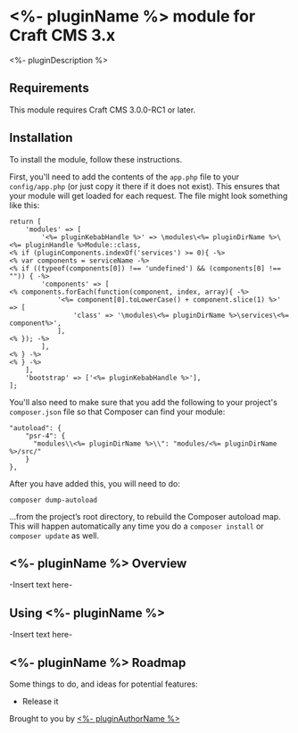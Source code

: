 # <%- pluginName %> module for Craft CMS 3.x

<%- pluginDescription %>

## Requirements

This module requires Craft CMS 3.0.0-RC1 or later.

## Installation

To install the module, follow these instructions.

First, you'll need to add the contents of the `app.php` file to your `config/app.php` (or just copy it there if it does not exist). This ensures that your module will get loaded for each request. The file might look something like this:
```
return [
    'modules' => [
        '<%= pluginKebabHandle %>' => \modules\<%= pluginDirName %>\<%= pluginHandle %>Module::class,
<% if (pluginComponents.indexOf('services') >= 0){ -%>
<% var components = serviceName -%>
<% if ((typeof(components[0]) !== 'undefined') && (components[0] !== "")) { -%>
        'components' => [
<% components.forEach(function(component, index, array){ -%>
            '<%= component[0].toLowerCase() + component.slice(1) %>' => [
                'class' => '\modules\<%= pluginDirName %>\services\<%= component%>',
            ],
<% }); -%>
        ],
<% } -%>
<% } -%>
    ],
    'bootstrap' => ['<%= pluginKebabHandle %>'],
];
```
You'll also need to make sure that you add the following to your project's `composer.json` file so that Composer can find your module:

    "autoload": {
        "psr-4": {
          "modules\\<%= pluginDirName %>\\": "modules/<%= pluginDirName %>/src/"
        }
    },

After you have added this, you will need to do:

    composer dump-autoload
 
 …from the project’s root directory, to rebuild the Composer autoload map. This will happen automatically any time you do a `composer install` or `composer update` as well.

## <%- pluginName %> Overview

-Insert text here-

## Using <%- pluginName %>

-Insert text here-

## <%- pluginName %> Roadmap

Some things to do, and ideas for potential features:

* Release it

Brought to you by [<%- pluginAuthorName %>](<%= pluginAuthorUrl %>)
